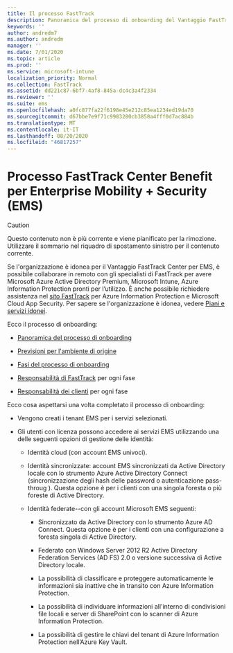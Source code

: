 ```yaml
---
title: Il processo FastTrack
description: Panoramica del processo di onboarding del Vantaggio FastTrack Center
keywords: ''
author: andredm7
ms.author: andredm
manager: ''
ms.date: 7/01/2020
ms.topic: article
ms.prod: ''
ms.service: microsoft-intune
localization_priority: Normal
ms.collection: FastTrack
ms.assetid: dd221c87-6bf7-4af8-845a-dc4c3a4f2334
ms.reviewer: ''
ms.suite: ems
ms.openlocfilehash: a0fc877fa22f6198e45e212c85ea1234ed19da70
ms.sourcegitcommit: d67bbe7e9f71c9983280cb3858a4fff0d7ac884b
ms.translationtype: MT
ms.contentlocale: it-IT
ms.lasthandoff: 08/20/2020
ms.locfileid: "46817257"
---
```

# <a name="fasttrack-center-benefit-process-for-enterprise-mobility--security-ems"></a>Processo FastTrack Center Benefit per Enterprise Mobility + Security (EMS)

> [!CAUTION]
> Questo contenuto non è più corrente e viene pianificato per la rimozione. Utilizzare il sommario nel riquadro di spostamento sinistro per il contenuto corrente.

Se l'organizzazione è idonea per il Vantaggio FastTrack Center per EMS, è possibile collaborare in remoto con gli specialisti di FastTrack per avere Microsoft Azure Active Directory Premium, Microsoft Intune, Azure Information Protection pronti per l’utilizzo. È anche possibile richiedere assistenza nel [sito FastTrack](https://www.microsoft.com/fasttrack/microsoft-365/ems) per Azure Information Protection e Microsoft Cloud App Security. Per sapere se l'organizzazione è idonea, vedere [Piani e servizi idonei](M365-eligible-services-and-plans.md).


Ecco il processo di onboarding:

-   [Panoramica del processo di onboarding](EMS-fasttrack-benefit-overview.md)

-   [Previsioni per l'ambiente di origine](EMS-source-environment-expectations.md)

-   [Fasi del processo di onboarding](EMS-onboarding-phases.md)

-   [Responsabilità di FastTrack](EMS-fasttrack-responsibilities.md) per ogni fase

-   [Responsabilità dei clienti](EMS-your-responsibilities.md) per ogni fase

Ecco cosa aspettarsi una volta completato il processo di onboarding:

-   Vengono creati i tenant EMS per i servizi selezionati.

-   Gli utenti con licenza possono accedere ai servizi EMS utilizzando una delle seguenti opzioni di gestione delle identità:

    -   Identità cloud (con account EMS univoci).

    -   Identità sincronizzate: account EMS sincronizzati da Active Directory locale con lo strumento Azure Active Directory Connect (sincronizzazione degli hash delle password o autenticazione pass-throug ). Questa opzione è per i clienti con una singola foresta o più foreste di Active Directory.

    -   Identità federate--con gli account Microsoft EMS seguenti:

        -   Sincronizzato da Active Directory con lo strumento Azure AD Connect. Questa opzione è per i clienti con una configurazione a foresta singola di Active Directory.

        -   Federato con Windows Server 2012 R2 Active Directory Federation Services (AD FS) 2.0 o versione successiva di Active Directory locale.

        -   La possibilità di classificare e proteggere automaticamente le informazioni sia inattive che in transito con Azure Information Protection. 

        -   La possibilità di individuare informazioni all'interno di condivisioni file locali e server di SharePoint con lo scanner di Azure Information Protection. 

        -   La possibilità di gestire le chiavi del tenant di Azure Information Protection nell’Azure Key Vault. 

